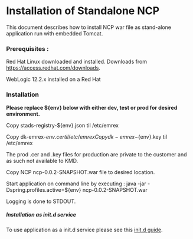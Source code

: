 
# Installation of Standalone NCP

This document describes how to install NCP war file as stand-alone application run with embedded Tomcat.

### Prerequisites :

Red Hat Linux downloaded and installed. Downloads from https://access.redhat.com/downloads.

WebLogic 12.2.x installed on a Red Hat

### Installation
**Please replace ${env} below with either dev, test or prod for desired environment.**

Copy stads-registry-${env}.json til /etc/emrex

Copy dk-emrex-${env}.cer til /etc/emrex  
Copy dk-emrex-${env}.key til /etc/emrex

The prod .cer and .key files for production are private to the customer and as such not available to KMD.  

Copy NCP ncp-0.0.2-SNAPSHOT.war file to desired location.

Start application on command line by executing :
  java -jar -Dspring.profiles.active=${env} ncp-0.0.2-SNAPSHOT.war

Logging is done to STDOUT.   

##### Installation as init.d service
To use application as a init.d service please see this [init.d guide](http://docs.spring.io/spring-boot/docs/current/reference/html/deployment-install.html "information about init.d").
